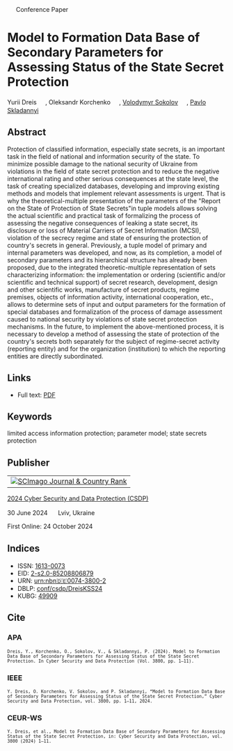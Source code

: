 <img src="/icons/unlock.svg" width="16" height="16"> Conference Paper

# Model to Formation Data Base of Secondary Parameters for Assessing Status of the State Secret Protection

Yurii Dreis <a href="https://orcid.org/0000-0003-2699-1597" target="_blank"><img src="/icons/orcid.svg" width="16" height="16"></a>,
Oleksandr Korchenko <a href="https://orcid.org/0000-0003-3376-0631" target="_blank"><img src="/icons/orcid.svg" width="16" height="16"></a>,
<a href="https://volodymyr-sokolov.github.io/">Volodymyr Sokolov</a> <a href="https://orcid.org/0000-0002-9349-7946" target="_blank"><img src="/icons/orcid.svg" width="16" height="16"></a>,
<a href="/">Pavlo Skladannyi</a> <a href="https://orcid.org/0000-0002-7775-6039" target="_blank"><img src="/icons/orcid.svg" width="16" height="16"></a>

## Abstract

Protection of classified information, especially state secrets, is an important task in the field of national and information security of the state. To minimize possible damage to the national security of Ukraine from violations in the field of state secret protection and to reduce the negative international rating and other serious consequences at the state level, the task of creating specialized databases, developing and improving existing methods and models that implement relevant assessments is urgent. That is why the theoretical-multiple presentation of the parameters of the "Report on the State of Protection of State Secrets"in tuple models allows solving the actual scientific and practical task of formalizing the process of assessing the negative consequences of leaking a state secret, its disclosure or loss of Material Carriers of Secret Information (MCSI), violation of the secrecy regime and state of ensuring the protection of country's secrets in general. Previously, a tuple model of primary and internal parameters was developed, and now, as its completion, a model of secondary parameters and its hierarchical structure has already been proposed, due to the integrated theoretic-multiple representation of sets characterizing information: the implementation or ordering (scientific and/or scientific and technical support) of secret research, development, design and other scientific works, manufacture of secret products, regime premises, objects of information activity, international cooperation, etc., allows to determine sets of input and output parameters for the formation of special databases and formalization of the process of damage assessment caused to national security by violations of state secret protection mechanisms. In the future, to implement the above-mentioned process, it is necessary to develop a method of assessing the state of protection of the country's secrets both separately for the subject of regime-secret activity (reporting entity) and for the organization (institution) to which the reporting entities are directly subordinated.

## Links

* Full text: [PDF](https://ceur-ws.org/Vol-3800/paper1.pdf)

## Keywords

limited access information protection; parameter model; state secrets protection

## Publisher

<table>
<tr>
<td>
<a href="https://www.scimagojr.com/journalsearch.php?q=21100218356&amp;tip=sid&amp;exact=no" title="SCImago Journal &amp; Country Rank"><img border="0" src="https://corsproxy.io/?https://www.scimagojr.com/journal_img.php?id=21100218356" alt="SCImago Journal &amp; Country Rank"  /></a>
</td>
</tr>
</table>

[2024 Cyber Security and Data Protection (CSDP)](https://ceur-ws.org/Vol-3800/)

30 June 2024 <img src="/icons/location-pin.svg" width="16" height="16"> Lviv, Ukraine

First Online: 24 October 2024

## Indices

* ISSN: [1613-0073](https://portal.issn.org/resource/ISSN/1613-0073) <img src="/icons/online.svg" width="16" height="16">
* EID: [2-s2.0-85208806879](http://www.scopus.com/record/display.url?origin=inward&eid=2-s2.0-85208806879)
* URN: [urn:nbn:de:0074-3800-2](https://nbn-resolving.org/xml/urn:nbn:de:0074-3800-2)
* DBLP: [conf/csdp/DreisKSS24](https://dblp.org/rec/conf/csdp/DreisKSS24)
* KUBG: [49909](http://elibrary.kubg.edu.ua/id/eprint/49909/)

## Cite

### APA

<small>`Dreis, Y., Korchenko, O., Sokolov, V., & Skladannyi, P. (2024). Model to Formation Data Base of Secondary Parameters for Assessing Status of the State Secret Protection. In Cyber Security and Data Protection (Vol. 3800, pp. 1–11).`</small>

### IEEE

<small>`Y. Dreis, O. Korchenko, V. Sokolov, and P. Skladannyi, “Model to Formation Data Base of Secondary Parameters for Assessing Status of the State Secret Protection,” Cyber Security and Data Protection, vol. 3800, pp. 1–11, 2024.`</small>

### CEUR-WS

<small>`Y. Dreis, et al., Model to Formation Data Base of Secondary Parameters for Assessing Status of the State Secret Protection, in: Cyber Security and Data Protection, vol. 3800 (2024) 1–11.`</small>
